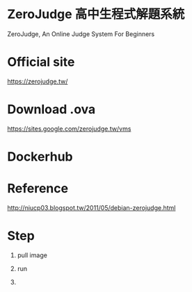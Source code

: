 # ZeroJudge 高中生程式解題系統
ZeroJudge, An Online Judge System For Beginners

# Official site
https://zerojudge.tw/

# Download .ova
https://sites.google.com/zerojudge.tw/vms

# Dockerhub


# Reference
http://niucp03.blogspot.tw/2011/05/debian-zerojudge.html

# Step
1. pull image


2. run


3.


